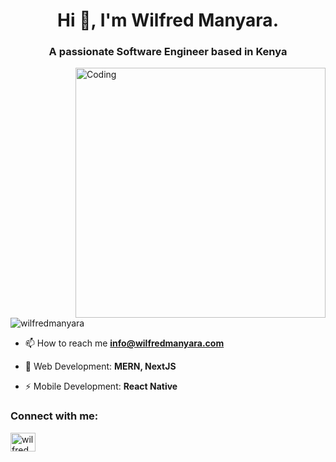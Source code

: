 <h1 align="center">Hi 👋, I'm Wilfred Manyara.</h1>
<h3 align="center">A passionate Software Engineer based in Kenya</h3>
<img align="right" alt="Coding" width="400" src="https://thumbs.dreamstime.com/b/young-programmer-concentrated-working-project-developing-programming-coding-technologies-screen-codes-developer-271715415.jpg">

<p align="left"> <img src="https://komarev.com/ghpvc/?username=wilfredmanyara&label=Profile%20views&color=0e75b6&style=flat" alt="wilfredmanyara" /> </p>
  
- 📫 How to reach me **info@wilfredmanyara.com**
  
- 💬 Web Development: **MERN, NextJS**

- ⚡ Mobile Development: **React Native**

<h3 align="left">Connect with me:</h3>
<p align="left">
<a href="https://linkedin.com/in/wilfredmanyara" target="blank"><img align="center" src="https://raw.githubusercontent.com/rahuldkjain/github-profile-readme-generator/master/src/images/icons/Social/linked-in-alt.svg" alt="wilfredmanyara" height="30" width="40" /></a>
</p>
